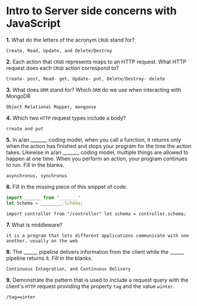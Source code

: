 # Intro to Server side concerns with JavaScript

**1.** What do the letters of the acronym `CRUD` stand for?
<!-- enter you answer in the space below -->
```
Create, Read, Update, and Delete/Destroy
```
**2.** Each action that `CRUD` represents maps to an HTTP request. What HTTP request does each `CRUD` action correspond to?
<!-- enter you answer in the space below -->
```
Create- post, Read- get, Update- put, Delete/Destroy- delete
```
**3.** What does `ORM` stand for? Which `ORM` do we use when interacting with MongoDB
<!-- enter you answer in the space below -->
```
Object Relational Mapper, mongoose
```
**4.** Which two `HTTP` request types include a body?
<!-- enter you answer in the space below -->
```
create and put
```
**5.** In a/an _______ coding model, when you call a function, it returns only when the action has finished and stops your program for the time the action takes. Likewise in a/an _______ coding model, multiple things are allowed to happen at one time. When you perform an action, your program continues to run.  Fill in the blanks.
<!-- enter you answer in the space below -->
```
asynchronus, synchronus
```

**6.** Fill in the missing piece of this snippet of code.
```js
import ______ from "_______"
let Schema = ________.Schema;
```
<!-- enter you answer in the space below -->
```
import controller from "/controller" let schema = controller.schema;
```
**7.** What is middleware?
<!-- enter you answer in the space below -->
```
it is a program that lets different applications communicate with one another, usually on the web
```
**8.** The ______ pipeline delivers information from the client while the ______ pipeline returns it. Fill in the blanks. 
<!-- enter you answer in the space below -->
```
Continuous Integration, and Continuous Delivery
```
**9.** 
Demonstrate the pattern that is used to include a request query with the client's `HTTP` request providing the property `tag` and the value `winter`.
<!-- enter you answer in the space below -->
```
/tag=winter
```